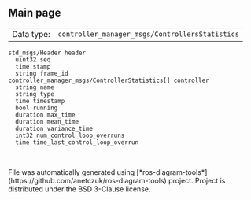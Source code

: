 <!--
File was automatically generated using 'ros-diagram-tools' project.
Project is distributed under the BSD 3-Clause license.
-->

## Main page

|     |     |
| --- | --- |
| Data type: | `controller_manager_msgs/ControllersStatistics` |

```
std_msgs/Header header
  uint32 seq
  time stamp
  string frame_id
controller_manager_msgs/ControllerStatistics[] controller
  string name
  string type
  time timestamp
  bool running
  duration max_time
  duration mean_time
  duration variance_time
  int32 num_control_loop_overruns
  time time_last_control_loop_overrun


```


</br>
File was automatically generated using [*ros-diagram-tools*](https://github.com/anetczuk/ros-diagram-tools) project.
Project is distributed under the BSD 3-Clause license.
